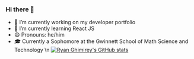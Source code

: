 ### Hi there 👋


- 🔭 I’m currently working on my developer portfolio
- 🌱 I’m currently learning React JS
- 😄 Pronouns: he/him
- 🎓 Currently a Sophomore at the Gwinnett School of Math Science and Technology
\n
[![Ryan Ghimirey's GitHub stats](https://github-readme-stats.vercel.app/api?username=RyanGhimirey)](https://github.com/RyanGhimirey/github-readme-stats)

